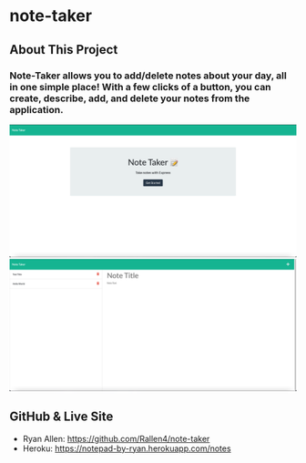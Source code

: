 # note-taker

## About This Project

### Note-Taker allows you to add/delete notes about your day, all in one simple place! With a few clicks of a button, you can create, describe, add, and delete your notes from the application. 

![NotePad](public/assets/images/landingpage.png)
![LandingPage](public/assets/images/notepad.png)

## GitHub & Live Site
* Ryan Allen: https://github.com/Rallen4/note-taker
* Heroku: https://notepad-by-ryan.herokuapp.com/notes
